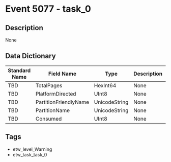 # Event 5077 - task_0

## Description
None

## Data Dictionary
|Standard Name|Field Name|Type|Description|Sample Value|
|---|---|---|---|---|
|TBD|TotalPages|HexInt64|None|`None`|
|TBD|PlatformDirected|UInt8|None|`None`|
|TBD|PartitionFriendlyName|UnicodeString|None|`None`|
|TBD|PartitionName|UnicodeString|None|`None`|
|TBD|Consumed|UInt8|None|`None`|

## Tags
* etw_level_Warning
* etw_task_task_0